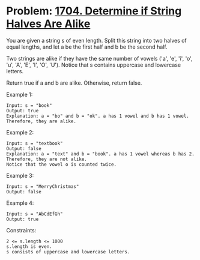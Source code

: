 # Problem: [1704. Determine if String Halves Are Alike](https://leetcode.com/problems/determine-if-string-halves-are-alike/)

You are given a string s of even length. Split this string into two halves of equal lengths, and let a be the first half and b be the second half.

Two strings are alike if they have the same number of vowels ('a', 'e', 'i', 'o', 'u', 'A', 'E', 'I', 'O', 'U'). Notice that s contains uppercase and lowercase letters.

Return true if a and b are alike. Otherwise, return false.

Example 1:
````
Input: s = "book"
Output: true
Explanation: a = "bo" and b = "ok". a has 1 vowel and b has 1 vowel. Therefore, they are alike.
````

Example 2:
````
Input: s = "textbook"
Output: false
Explanation: a = "text" and b = "book". a has 1 vowel whereas b has 2. Therefore, they are not alike.
Notice that the vowel o is counted twice.
````

Example 3:
````
Input: s = "MerryChristmas"
Output: false
````

Example 4:
````
Input: s = "AbCdEfGh"
Output: true
````

Constraints:
````
2 <= s.length <= 1000
s.length is even.
s consists of uppercase and lowercase letters.
````